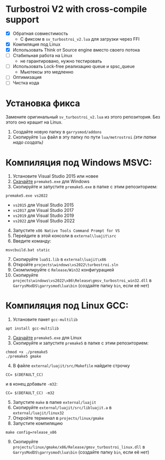 # Turbostroi V2 with cross-compile support
- [x] Обратная совместимость
  - С фиксом в `sv_turbostroi_v2.lua` для загрузки через FFI
- [x] Компиляция под Linux
- [x] Использовать Think от Source engine вместо своего потока
- [ ] Стабильная работа на Linux 
  - не гарантировано, нужно тестировать
- [ ] Использовать Lock-free реализацию queue и spsc_queue
  - Мьютексы это медленно
- [ ] Оптимизация
- [ ] Чистка кода 

# Установка фикса
Замените оригинальный `sv_turbostroi_v2.lua` из этого репозитория. Без этого оно крашит на Linux.

1. Создайте новую папку в `garrysmod/addons`
2. Скопируйте `lua` файл в эту папку по пути `lua/metrostroi` *(эти папки надо создать)*

# Компиляция под Windows MSVC:
1. Установите Visual Studio 2015 или новее
2. [Скачайте](https://premake.github.io/download) `premake5.exe` для Windows
3. Скопируйте и запустите `premake5.exe` в папке с этим репозиторием:
```
premake5.exe vs2022
```
- `vs2015` для Visual Studio 2015
- `vs2017` для Visual Studio 2017
- `vs2019` для Visual Studio 2019
- `vs2022` для Visual Studio 2022
4. Запустите `x86 Native Tools Command Prompt for VS`
5. Перейдите в этой консоли в `external\luajit\src` 
6. Введите команду:
```
msvcbuild.bat static
```
7. Скопируйте `lua51.lib` в `external\luajit\x86`
8. Откройте `projects\windows\vs2022\turbostroi.sln`
9. Скомпилируйте с `Release/Win32` конфигурацией
10. Скопируйте `projects\windows\vs2022\x86\Release\gmsv_turbostroi_win32.dll` в `GarrysModDS\garrysmod\lua\bin` (создайте папку `bin`, если её нет)

# Компиляция под Linux GCC:
1. Установите пакет `gcc-multilib`
```
apt install gcc-multilib
```
2. [Скачайте](https://premake.github.io/download) `premake5.exe` для Linux
3. Скопируйте и запустите `premake5` в папке с этим репозиторием:
```
chmod +x ./premake5
./premake5 gmake
```
4. В файле `external/luajit/src/Makefile` найдите строчку
```
CC= $(DEFAULT_CC)
```
и в конец добавьте `-m32`:
```
CC= $(DEFAULT_CC) -m32
```
5. Запустите `make` в папке `external/luajit`
6. Скопируйте `external/luajit/src/libluajit.a` в `external/luajit/linux32`
7. Откройте терминал в `projects/linux/gmake`
8. Запустите компиляцию
```
make config=release_x86
```
9. Скопируйте `projects/linux/gmake/x86/Release/gmsv_turbostroi_linux.dll` в `GarrysModDS\garrysmod\lua\bin` (создайте папку `bin`, если её нет)